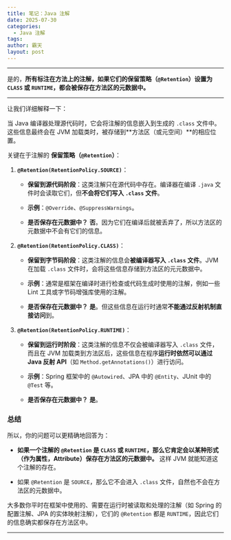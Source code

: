 ```yaml
---
title: 笔记：Java 注解
date: 2025-07-30
categories:
  - Java 注解
tags: 
author: 霸天
layout: post
---
```

---

是的，**所有标注在方法上的注解，如果它们的保留策略（`@Retention`）设置为 `CLASS` 或 `RUNTIME`，都会被保存在方法区的元数据中。**

---

让我们详细解释一下：

当 Java 编译器处理源代码时，它会将注解的信息嵌入到生成的 `.class` 文件中。这些信息最终会在 JVM 加载类时，被存储到**方法区（或元空间）**的相应位置。

关键在于注解的 **保留策略（`@Retention`）**：

1. **`@Retention(RetentionPolicy.SOURCE)`**：
    
    - **保留到源代码阶段**：这类注解只在源代码中存在。编译器在编译 `.java` 文件时会读取它们，但**不会将它们写入 `.class` 文件**。
        
    - **示例**：`@Override`、`@SuppressWarnings`。
        
    - **是否保存在元数据中？** **否**。因为它们在编译后就被丢弃了，所以方法区的元数据中不会有它们的信息。
        
2. **`@Retention(RetentionPolicy.CLASS)`**：
    
    - **保留到字节码阶段**：这类注解的信息会**被编译器写入 `.class` 文件**。JVM 在加载 `.class` 文件时，会将这些信息存储到方法区的元元数据中。
        
    - **示例**：通常是框架在编译时进行检查或代码生成时使用的注解，例如一些 Lint 工具或字节码增强库使用的注解。
        
    - **是否保存在元数据中？** **是**。但这些信息在运行时通常**不能通过反射机制直接访问**到。
        
3. **`@Retention(RetentionPolicy.RUNTIME)`**：
    
    - **保留到运行时阶段**：这类注解的信息不仅会被编译器写入 `.class` 文件，而且在 JVM 加载类到方法区后，这些信息在程序**运行时依然可以通过 Java 反射 API**（如 `Method.getAnnotations()`）进行访问。
        
    - **示例**：Spring 框架中的 `@Autowired`、JPA 中的 `@Entity`、JUnit 中的 `@Test` 等。
        
    - **是否保存在元数据中？** **是**。
        

### 总结

所以，你的问题可以更精确地回答为：

- **如果一个注解的 `@Retention` 是 `CLASS` 或 `RUNTIME`，那么它肯定会以某种形式（作为属性，Attribute）保存在方法区的元数据中。** 这样 JVM 就能知道这个注解的存在。
    
- 如果 `@Retention` 是 `SOURCE`，那么它不会进入 `.class` 文件，自然也不会在方法区的元数据中。
    

大多数你平时在框架中使用的、需要在运行时被读取和处理的注解（如 Spring 的配置注解、JPA 的实体映射注解），它们的 `@Retention` 都是 `RUNTIME`，因此它们的信息确实都保存在方法区中。

---